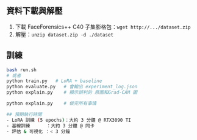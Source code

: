 ## 資料下載與解壓
1. 下載 FaceForensics++ C40 子集影格包：`wget http://.../dataset.zip`
2. 解壓：`unzip dataset.zip -d ./dataset`

## 訓練
```bash
bash run.sh
# 或者
python train.py   # LoRA + baseline
python evaluate.py   # 會輸出 experiment_log.json
python explain.py    # 顯示誤判的 原圖和Grad-CAM 圖

python explain.py    # 做完所有事情

## 預期執行時間
- LoRA 訓練 (5 epochs)：大約 3 分鐘 @ RTX3090 TI  
- 基線訓練      ：大約 3 分鐘 @ 同卡  
- 評估 & 可視化 ：< 3 分鐘
```

